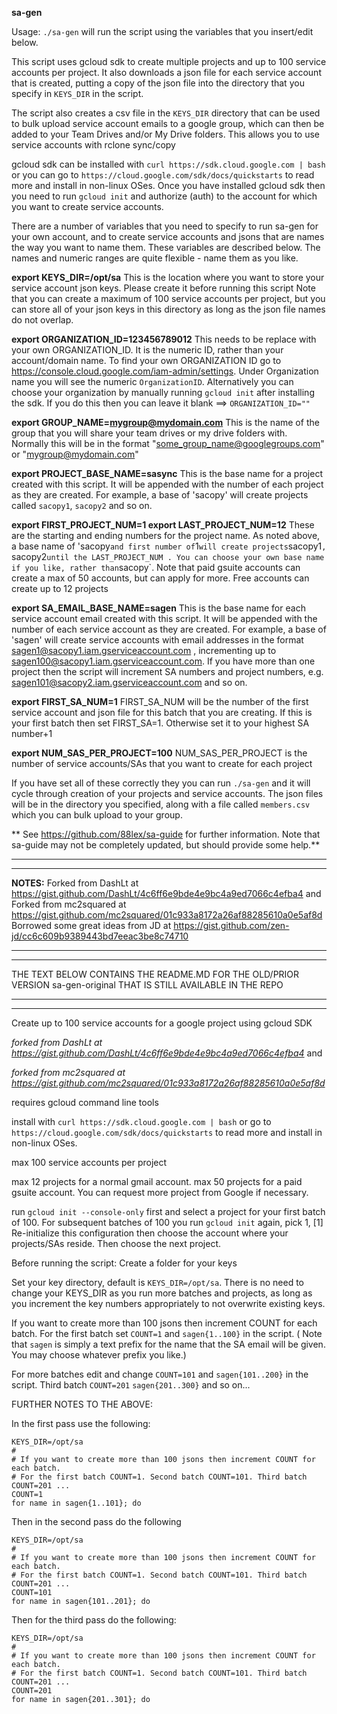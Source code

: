 **sa-gen**

Usage:  `./sa-gen` will run the script using the variables that you insert/edit below.

This script uses gcloud sdk to create multiple projects and up to 100 service accounts per project.
It also downloads a json file for each service account that is created, putting a copy of the json file into the
directory that you specify in `KEYS_DIR` in the script.

The script also creates a csv file in the `KEYS_DIR` directory that can be used to bulk upload service account emails to a google group, 
which can then be added to your Team Drives and/or My Drive folders. This allows you to use service accounts with rclone sync/copy

gcloud sdk can be installed with ```curl https://sdk.cloud.google.com | bash```
or you can go to ```https://cloud.google.com/sdk/docs/quickstarts``` to read more and install in non-linux OSes.
Once you have installed gcloud sdk then you need to run `gcloud init` and authorize (auth) to the account for which 
you want to create service accounts.

There are a number of variables that you need to specify to run sa-gen for your own account, and to create service accounts and jsons 
that are names the way you want to name them. These variables are described below. The names and numeric ranges are quite flexible - 
name them as you like.

**export KEYS_DIR=/opt/sa**
This is the location where you want to store your service account json keys. Please create it before running this script
Note that you can create a maximum of 100 service accounts per project, but you can store all of your json keys in this
directory as long as the json file names do not overlap.

**export ORGANIZATION_ID=123456789012**
This needs to be replace with your own ORGANIZATION_ID. It is the numeric ID, rather than your account/domain name.
To find your own ORGANIZATION ID go to https://console.cloud.google.com/iam-admin/settings. Under Organization name you will see the numeric `OrganizationID`. 
Alternatively you can choose your organization by manually running `gcloud init` after installing the sdk. If you do this then you
can leave it blank ==> `ORGANIZATION_ID=""`

**export GROUP_NAME=mygroup@mydomain.com**
This is the name of the group that you will share your team drives or my drive folders with.
Normally this will be in the format "some_group_name@googlegroups.com" or "mygroup@mydomain.com"

**export PROJECT_BASE_NAME=sasync**
This is the base name for a project created with this script. It will be appended with the number of each project
as they are created. For example, a base of 'sacopy' will create projects called `sacopy1`, `sacopy2` and so on.

**export FIRST_PROJECT_NUM=1
export LAST_PROJECT_NUM=12**
These are the starting and ending numbers for the project name. As noted above, a base name of 'sacopy` and first number of `1` will
create projects `sacopy1`, `sacopy2` until the LAST_PROJECT_NUM . You can choose your own base name if you like, rather than `sacopy`.
Note that paid gsuite accounts can create a max of 50 accounts, but can apply for more. Free accounts can create up to 12 projects

**export SA_EMAIL_BASE_NAME=sagen**
This is the base name for each service account email created with this script. It will be appended with the number of each service account
as they are created. For example, a base of 'sagen' will create service accounts with email addresses
in the format sagen1@sacopy1.iam.gserviceaccount.com , incrementing up to sagen100@sacopy1.iam.gserviceaccount.com. If you have more
than one project then the script will increment SA numbers and project numbers, e.g. sagen101@sacopy2.iam.gserviceaccount.com and so on.

**export FIRST_SA_NUM=1**
FIRST_SA_NUM will be the number of the first service account and json file for this batch that you are creating.
If this is your first batch then set FIRST_SA=1. Otherwise set it to your highest SA number+1

**export NUM_SAS_PER_PROJECT=100**
NUM_SAS_PER_PROJECT is the number of service accounts/SAs that you want to create for each project

If you have set all of these correctly they you can run `./sa-gen` and it will cycle through creation of your projects and service accounts. 
The json files will be in the directory you specified, along with a file called `members.csv` which you can bulk upload to your group.

** See https://github.com/88lex/sa-guide for further information. Note that sa-guide may not be completely updated, but should provide some help.**

*****************
*****************

**NOTES:**
Forked from DashLt at https://gist.github.com/DashLt/4c6ff6e9bde4e9bc4a9ed7066c4efba4 and
Forked from mc2squared at https://gist.github.com/mc2squared/01c933a8172a26af88285610a0e5af8d
Borrowed some great ideas from JD at https://gist.github.com/zen-jd/cc6c609b9389443bd7eeac3be8c74710

*************************
*************************

THE TEXT BELOW CONTAINS THE README.MD FOR THE OLD/PRIOR VERSION sa-gen-original THAT IS STILL AVAILABLE IN THE REPO

*************************
*************************

Create up to 100 service accounts for a google project using gcloud SDK

_forked from DashLt at https://gist.github.com/DashLt/4c6ff6e9bde4e9bc4a9ed7066c4efba4_ and

_forked from mc2squared at https://gist.github.com/mc2squared/01c933a8172a26af88285610a0e5af8d_


requires gcloud command line tools

install with ```curl https://sdk.cloud.google.com | bash```
or go to ```https://cloud.google.com/sdk/docs/quickstarts``` to read more and install in non-linux OSes.

max 100 service accounts per project

max 12 projects for a normal gmail account. 
max 50 projects for a paid gsuite account. You can request more project from Google if necessary.

run `gcloud init --console-only` first and select a project for your first batch of 100.
For subsequent batches of 100 you run `gcloud init` again, pick 1, [1] Re-initialize this configuration
then choose the account where your projects/SAs reside. Then choose the next project.

Before running the script: 
Create a folder for your keys

Set your key directory, default is `KEYS_DIR=/opt/sa`. There is no need to change your KEYS_DIR as you 
run more batches and projects, as long as you increment the key numbers appropriately to not overwrite existing keys.

If you want to create more than 100 jsons then increment COUNT for each batch.
For the first batch set `COUNT=1` and `sagen{1..100}` in the script. 
( Note that `sagen` is simply a text prefix for the name that the SA email will be given. You may choose whatever prefix you like.)

For more batches edit and change `COUNT=101` and `sagen{101..200}` in the script. Third batch `COUNT=201` `sagen{201..300}` and so on...

FURTHER NOTES TO THE ABOVE:

In the first pass use the following:

```
KEYS_DIR=/opt/sa
#
# If you want to create more than 100 jsons then increment COUNT for each batch.
# For the first batch COUNT=1. Second batch COUNT=101. Third batch COUNT=201 ...
COUNT=1
for name in sagen{1..101}; do
```

Then in the second pass do the following

```
KEYS_DIR=/opt/sa
#
# If you want to create more than 100 jsons then increment COUNT for each batch.
# For the first batch COUNT=1. Second batch COUNT=101. Third batch COUNT=201 ...
COUNT=101
for name in sagen{101..201}; do
```

Then for the third pass do the following:

```
KEYS_DIR=/opt/sa
#
# If you want to create more than 100 jsons then increment COUNT for each batch.
# For the first batch COUNT=1. Second batch COUNT=101. Third batch COUNT=201 ...
COUNT=201
for name in sagen{201..301}; do
```